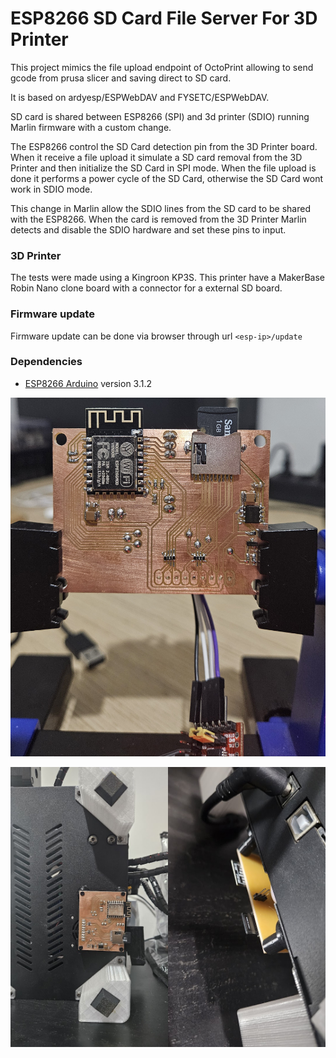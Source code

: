 # ESP8266 SD Card File Server For 3D Printer

This project mimics the file upload endpoint of OctoPrint allowing to send gcode from prusa slicer and saving direct to SD card.

It is based on ardyesp/ESPWebDAV and FYSETC/ESPWebDAV.
 
SD card is shared between ESP8266 (SPI) and 3d printer (SDIO) running Marlin firmware with a custom change. 

The ESP8266 control the SD Card detection pin from the 3D Printer board. When it receive a file upload it simulate a SD card removal from the 3D Printer and then initialize the SD Card in SPI mode. When the file upload is done it performs a power cycle of the SD Card, otherwise the SD Card wont work in SDIO mode.

This change in Marlin allow the SDIO lines from the SD card to be shared with the ESP8266. When the card is removed from the 3D Printer Marlin detects and disable the SDIO hardware and set these pins to input.

### 3D Printer
The tests were made using a Kingroon KP3S. This printer have a MakerBase Robin Nano clone board with a connector for a external SD board.

### Firmware update
Firmware update can be done via browser through url `<esp-ip>/update`

### Dependencies
- [ESP8266 Arduino](https://github.com/esp8266/Arduino)  version 3.1.2

![pcb](images/pcb.jpg)


<div style="display: flex;">
  <a href="images/printer1.jpg">
    <img src="images/printer1.jpg">
  </a>
  <a href="images/printer2.jpg">
    <img src="images/printer2.jpg">
  </a>
</div>